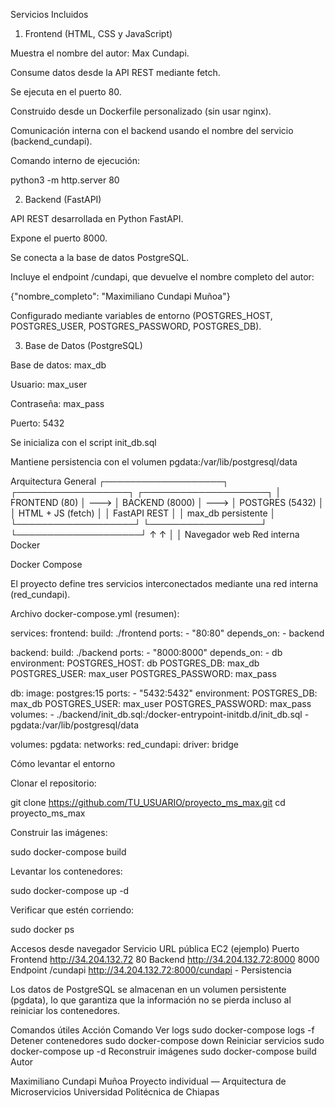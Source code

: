 Servicios Incluidos
1. Frontend (HTML, CSS y JavaScript)

Muestra el nombre del autor: Max Cundapi.

Consume datos desde la API REST mediante fetch.

Se ejecuta en el puerto 80.

Construido desde un Dockerfile personalizado (sin usar nginx).

Comunicación interna con el backend usando el nombre del servicio (backend_cundapi).

Comando interno de ejecución:

python3 -m http.server 80

2. Backend (FastAPI)

API REST desarrollada en Python FastAPI.

Expone el puerto 8000.

Se conecta a la base de datos PostgreSQL.

Incluye el endpoint /cundapi, que devuelve el nombre completo del autor:

{"nombre_completo": "Maximiliano Cundapi Muñoa"}


Configurado mediante variables de entorno (POSTGRES_HOST, POSTGRES_USER, POSTGRES_PASSWORD, POSTGRES_DB).

3. Base de Datos (PostgreSQL)

Base de datos: max_db

Usuario: max_user

Contraseña: max_pass

Puerto: 5432

Se inicializa con el script init_db.sql

Mantiene persistencia con el volumen pgdata:/var/lib/postgresql/data

Arquitectura General
┌───────────────────┐        ┌──────────────────┐        ┌────────────────────┐
│   FRONTEND (80)   │  --->  │  BACKEND (8000)  │  --->  │  POSTGRES (5432)   │
│ HTML + JS (fetch) │        │   FastAPI REST   │        │  max_db persistente │
└───────────────────┘        └──────────────────┘        └────────────────────┘
           ↑                            ↑
           │                            │
     Navegador web                Red interna Docker

Docker Compose

El proyecto define tres servicios interconectados mediante una red interna (red_cundapi).

Archivo docker-compose.yml (resumen):

services:
  frontend:
    build: ./frontend
    ports:
      - "80:80"
    depends_on:
      - backend

  backend:
    build: ./backend
    ports:
      - "8000:8000"
    depends_on:
      - db
    environment:
      POSTGRES_HOST: db
      POSTGRES_DB: max_db
      POSTGRES_USER: max_user
      POSTGRES_PASSWORD: max_pass

  db:
    image: postgres:15
    ports:
      - "5432:5432"
    environment:
      POSTGRES_DB: max_db
      POSTGRES_USER: max_user
      POSTGRES_PASSWORD: max_pass
    volumes:
      - ./backend/init_db.sql:/docker-entrypoint-initdb.d/init_db.sql
      - pgdata:/var/lib/postgresql/data

volumes:
  pgdata:
networks:
  red_cundapi:
    driver: bridge

Cómo levantar el entorno

Clonar el repositorio:

git clone https://github.com/TU_USUARIO/proyecto_ms_max.git
cd proyecto_ms_max


Construir las imágenes:

sudo docker-compose build


Levantar los contenedores:

sudo docker-compose up -d


Verificar que estén corriendo:

sudo docker ps

Accesos desde navegador
Servicio	URL pública EC2 (ejemplo)	Puerto
Frontend	http://34.204.132.72
	80
Backend	http://34.204.132.72:8000
	8000
Endpoint /cundapi	http://34.204.132.72:8000/cundapi
	-
Persistencia

Los datos de PostgreSQL se almacenan en un volumen persistente (pgdata), lo que garantiza que la información no se pierda incluso al reiniciar los contenedores.

Comandos útiles
Acción	Comando
Ver logs	sudo docker-compose logs -f
Detener contenedores	sudo docker-compose down
Reiniciar servicios	sudo docker-compose up -d
Reconstruir imágenes	sudo docker-compose build
Autor

Maximiliano Cundapi Muñoa
Proyecto individual — Arquitectura de Microservicios
Universidad Politécnica de Chiapas
